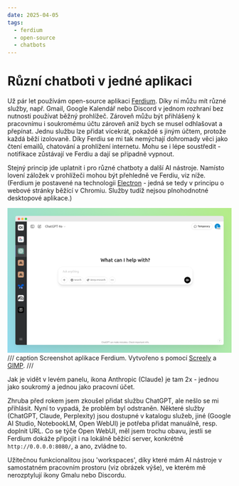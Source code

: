 ```yaml
---
date: 2025-04-05
tags:
  - ferdium
  - open-source
  - chatbots
---
```


# Různí chatboti v jedné aplikaci

Už pár let používám open-source aplikaci [Ferdium](https://ferdium.org/). Díky ní můžu mít různé služby, např. Gmail, Google Kalendář nebo Discord v jednom rozhraní bez nutnosti používat běžný prohlížeč. Zároveň můžu být přihlášený k pracovnímu i soukromému účtu zároveň aniž bych se musel odhlašovat a přepínat. Jednu službu lze přidat vícekrát, pokaždé s jiným účtem, protože každá běží izolovaně. Díky Ferdiu se mi tak nemýchají dohromady věci jako čtení emailů, chatování a prohlížení internetu. Mohu se i lépe soustředit - notifikace zůstávají ve Ferdiu a dají se případně vypnout.

Stejný princip jde uplatnit i pro různé chatboty a další AI nástroje. Namísto lovení záložek v prohlížeči mohou být přehledně ve Ferdiu, viz níže. (Ferdium je postavené na technologii [Electron](https://www.electronjs.org/) - jedná se tedy v principu o webové stránky běžící v Chromiu. Služby tudíž nejsou plnohodnotné desktopové aplikace.)

![Ferdium screenshot](../assets/images/ferdium.png)
/// caption
Screenshot aplikace Ferdium. Vytvořeno s pomocí [Screely](https://screely.com/) a [GIMP](https://www.gimp.org/).
///

Jak je vidět v levém panelu, ikona Anthropic (Claude) je tam 2x - jednou jako soukromý a jednou jako pracovní účet.

Zhruba před rokem jsem zkoušel přidat službu ChatGPT, ale nešlo se mi přihlásit. Nyní to vypadá, že problém byl odstraněn. Některé služby (ChatGPT, Claude, Perplexity) jsou dostupné v katalogu služeb, jiné (Google AI Studio, NotebookLM, Open WebUI) je potřeba přidat manuálně, resp. doplnit URL. Co se týče Open WebUI, měl jsem trochu obavu, jestli se Ferdium dokáže připojit i na lokálně běžící server, konkrétně `http://0.0.0.0:8080/`, a ano, zvládne to.

Užitečnou funkcionalitou jsou 'workspaces', díky které mám AI nástroje v samostatném pracovním prostoru (viz obrázek výše), ve kterém mě nerozptylují ikony Gmalu nebo Discordu.
